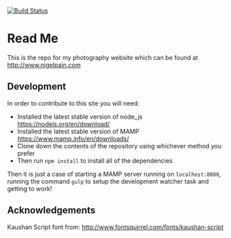 [![Build Status](https://travis-ci.org/nigelpain/photography-site.svg?branch=master)](https://travis-ci.org/nigelpain/photography-site)

# Read Me

This is the repo for my photography website which can be found at http://www.nigelpain.com

## Development

In order to contribute to this site you will need:

* Installed the latest stable version of node_js https://nodejs.org/en/download/
* Installed the latest stable version of MAMP https://www.mamp.info/en/downloads/
* Clone down the contents of the repository using whichever method you prefer
* Then run `npm install` to install all of the dependencies

Then it is just a case of starting a MAMP server running on `localhost:8888`, running the command `gulp` to setup the development watcher task and getting to work!

## Acknowledgements

Kaushan Script font from: http://www.fontsquirrel.com/fonts/kaushan-script
